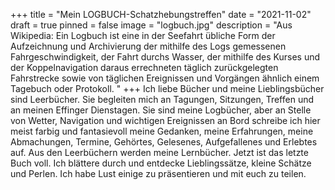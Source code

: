 +++
title = "Mein LOGBUCH-Schatzhebungstreffen"
date = "2021-11-02"
draft = true
pinned = false
image = "logbuch.jpg"
description = "Aus Wikipedia: Ein Logbuch ist eine in der Seefahrt übliche Form der Aufzeichnung und Archivierung der mithilfe des Logs gemessenen Fahrgeschwindigkeit, der Fahrt durchs Wasser, der mithilfe des Kurses und der Koppelnavigation daraus errechneten täglich zurückgelegten Fahrstrecke sowie von täglichen Ereignissen und Vorgängen ähnlich einem Tagebuch oder Protokoll. "
+++
Ich liebe Bücher und meine Lieblingsbücher sind Leerbücher. Sie begleiten mich an Tagungen, Sitzungen, Treffen und an meinen Effinger Dienstagen. Sie sind meine Logbücher, aber an Stelle von Wetter, Navigation und wichtigen Ereignissen an Bord schreibe ich hier meist farbig und fantasievoll meine Gedanken, meine Erfahrungen, meine Abmachungen, Termine, Gehörtes, Gelesenes, Aufgefallenes und Erlebtes auf. Aus den Leerbüchern werden meine Lernbücher. 
Jetzt ist das letzte Buch voll. Ich blättere durch und entdecke Lieblingssätze, kleine Schätze und Perlen. Ich habe Lust einige zu präsentieren und mit euch zu teilen.